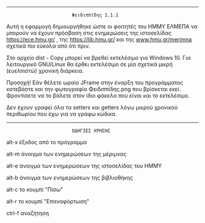 --------------------------------------------------------------------------------------------------------
							Φειδιππίδης 1.1.1

Αυτή η εφαρμογή δημιουργήθηκε ώστε οι φοιτητές του ΗΜΜΥ ΕΛΜΕΠΑ να μπορούν να έχουν πρόσβαση στις
ενημερώσεις της ιστοσελίδας https://ece.hmu.gr/ , της https://lib.hmu.gr/ και της www.hmu.gr/merimna 
σχετικά πιο εύκολα από ότι πριν. 

Στο αρχείο dist - Copy μπορεί να βρεθεί εκτελέσιμο για Windows 10. Για λειτουργικό GNU/Linux
θα έρθει εκτελέσιμο σε μία σχετικά μικρή (ευελπιστώ) χρονική διάρκεια.

Προσοχή! Εάν θέλετε ωραίο JFrame στην έναρξη του προγράμματος κατεβάστε και την φωτογραφία Φειδιππίδης.png
που βρίσκεται εκεί. Φροντίσετε να το βάλετε στον ίδιο φάκελο που είναι και το εκτελέσιμο.

Δεν έχουν γραφεί όλα τα setters και getters λόγω μικρού χρονικού περιθωρίου που έχω για να γράφω κώδικα.

--------------------------------------------------------------------------------------------------------
							ΟΔΗΓΙΕΣ ΧΡΗΣΗΣ

alt-x έξοδος από το πρόγραμμα

alt-m άνοιγμα των ενημερώσεων της μέριμνας

alt-e άνοιγμα των ενημερώσεων της ιστοσελίδας του ΗΜΜΥ

alt-b άνοιγμα των ενημερώσεων της βιβλιοθήκης

alt-c το κουμπί "Πίσω"

alt-r το κουμπί "Επαναφόρτωση"

ctrl-f αναζήτηση